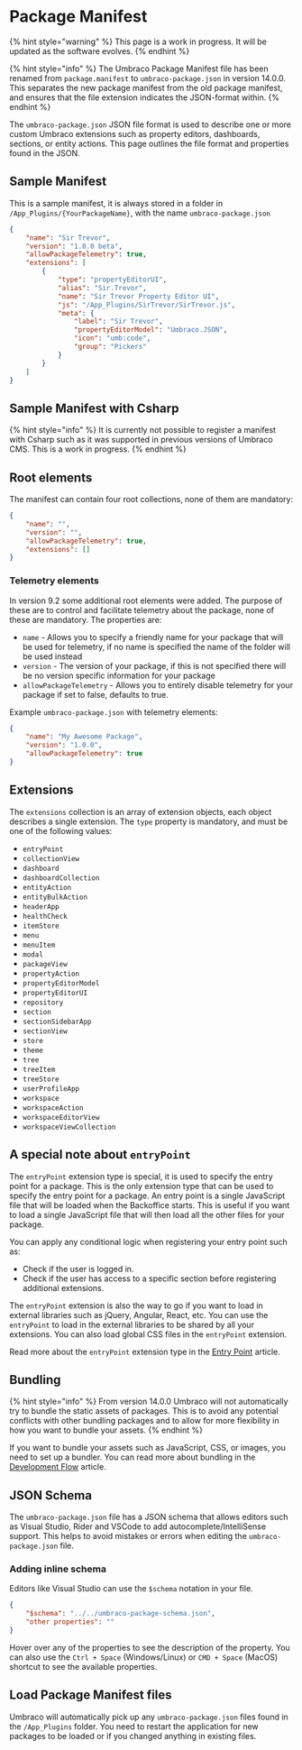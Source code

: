 # Package Manifest

{% hint style="warning" %}
This page is a work in progress. It will be updated as the software evolves.
{% endhint %}

{% hint style="info" %}
The Umbraco Package Manifest file has been renamed from `package.manifest` to `umbraco-package.json` in version 14.0.0. This separates the new package manifest from the old package manifest, and ensures that the file extension indicates the JSON-format within.
{% endhint %}

The `umbraco-package.json` JSON file format is used to describe one or more custom Umbraco extensions such as property editors, dashboards, sections, or entity actions. This page outlines the file format and properties found in the JSON.

## Sample Manifest

This is a sample manifest, it is always stored in a folder in `/App_Plugins/{YourPackageName}`, with the name `umbraco-package.json`

```json
{
    "name": "Sir Trevor",
    "version": "1.0.0 beta",
    "allowPackageTelemetry": true,
    "extensions": [
        {
            "type": "propertyEditorUI",
            "alias": "Sir.Trevor",
            "name": "Sir Trevor Property Editor UI",
            "js": "/App_Plugins/SirTrevor/SirTrevor.js",
            "meta": {
                "label": "Sir Trevor",
                "propertyEditorModel": "Umbraco.JSON",
                "icon": "umb:code",
                "group": "Pickers"
            }
        }
    ]
}
```

## Sample Manifest with Csharp

{% hint style="info" %}
It is currently not possible to register a manifest with Csharp such as it was supported in previous versions of Umbraco CMS. This is a work in progress.
{% endhint %}

## Root elements

The manifest can contain four root collections, none of them are mandatory:

```json
{
    "name": "",
    "version": "",
    "allowPackageTelemetry": true,
    "extensions": []
}
```

### Telemetry elements

In version 9.2 some additional root elements were added. The purpose of these are to control and facilitate telemetry about the package, none of these are mandatory. The properties are:

-   `name` - Allows you to specify a friendly name for your package that will be used for telemetry, if no name is specified the name of the folder will be used instead
-   `version` - The version of your package, if this is not specified there will be no version specific information for your package
-   `allowPackageTelemetry` - Allows you to entirely disable telemetry for your package if set to false, defaults to true.

Example `umbraco-package.json` with telemetry elements:

```json
{
    "name": "My Awesome Package",
    "version": "1.0.0",
    "allowPackageTelemetry": true
}
```

## Extensions

The `extensions` collection is an array of extension objects, each object describes a single extension. The `type` property is mandatory, and must be one of the following values:

-   `entryPoint`
-   `collectionView`
-   `dashboard`
-   `dashboardCollection`
-   `entityAction`
-   `entityBulkAction`
-   `headerApp`
-   `healthCheck`
-   `itemStore`
-   `menu`
-   `menuItem`
-   `modal`
-   `packageView`
-   `propertyAction`
-   `propertyEditorModel`
-   `propertyEditorUI`
-   `repository`
-   `section`
-   `sectionSidebarApp`
-   `sectionView`
-   `store`
-   `theme`
-   `tree`
-   `treeItem`
-   `treeStore`
-   `userProfileApp`
-   `workspace`
-   `workspaceAction`
-   `workspaceEditorView`
-   `workspaceViewCollection`

## A special note about `entryPoint`

The `entryPoint` extension type is special, it is used to specify the entry point for a package. This is the only extension type that can be used to specify the entry point for a package. An entry point is a single JavaScript file that will be loaded when the Backoffice starts. This is useful if you want to load a single JavaScript file that will then load all the other files for your package.

You can apply any conditional logic when registering your entry point such as:

-   Check if the user is logged in.
-   Check if the user has access to a specific section before registering additional extensions.

The `entryPoint` extension is also the way to go if you want to load in external libraries such as jQuery, Angular, React, etc. You can use the `entryPoint` to load in the external libraries to be shared by all your extensions. You can also load global CSS files in the `entryPoint` extension.

Read more about the `entryPoint` extension type in the [Entry Point](./entry-point.md) article.

## Bundling

{% hint style="info" %}
From version 14.0.0 Umbraco will not automatically try to bundle the static assets of packages. This is to avoid any potential conflicts with other bundling packages and to allow for more flexibility in how you want to bundle your assets.
{% endhint %}

If you want to bundle your assets such as JavaScript, CSS, or images, you need to set up a bundler. You can read more about bundling in the [Development Flow](./development-flow/README.md) article.

## JSON Schema

The `umbraco-package.json` file has a JSON schema that allows editors such as Visual Studio, Rider and VSCode to add autocomplete/IntelliSense support. This helps to avoid mistakes or errors when editing the `umbraco-package.json` file.

### Adding inline schema

Editors like Visual Studio can use the `$schema` notation in your file.

```json
{
    "$schema": "../../umbraco-package-schema.json",
    "other properties": ""
}
```

Hover over any of the properties to see the description of the property. You can also use the `Ctrl + Space` (Windows/Linux) or `CMD + Space` (MacOS) shortcut to see the available properties.

## Load Package Manifest files

Umbraco will automatically pick up any `umbraco-package.json` files found in the `/App_Plugins` folder. You need to restart the application for new packages to be loaded or if you changed anything in existing files.
